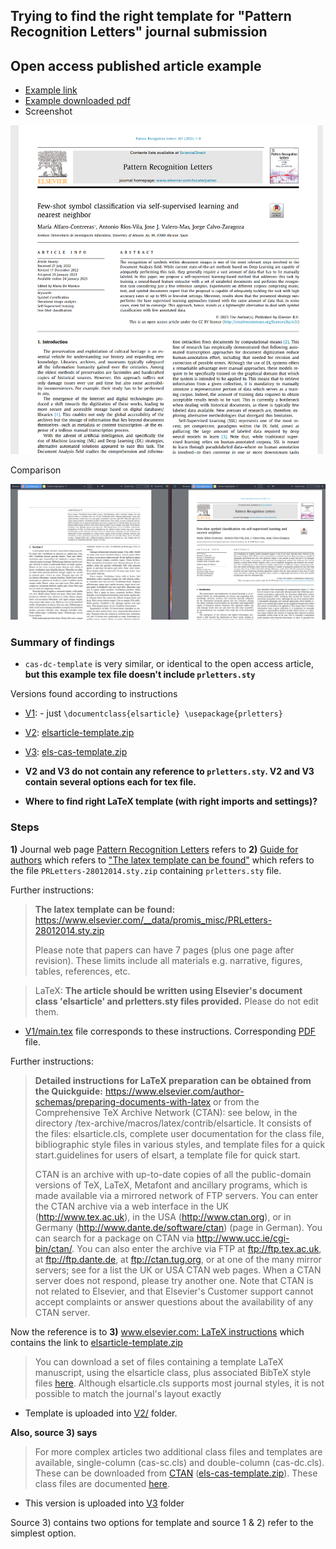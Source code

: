 ## Trying to find the right template for "Pattern Recognition Letters" journal submission

## Open access published article example 

- [Example link](https://www.sciencedirect.com/science/article/pii/S016786552300020X)
- [Example downloaded pdf](ExampleOfPublishedArticle)
- Screenshot
<img src="./assets/screenshot.png" width="500">

Comparison 

<img src="./assets/OpenAccessVs_cas-dc-template.PNG" width="900">


### Summary of findings 

- `cas-dc-template` is very similar, or identical to the open access article, **but this example tex file doesn't include `prletters.sty`**

Versions found according to instructions 

- [V1](./V1/): - just `\documentclass{elsarticle} \usepackage{prletters}` 
- [V2](./V2): [elsarticle-template.zip](https://www.elsevier.com/__data/assets/file/0007/56842/elsarticle-template.zip)
- [V3](./V3): [els-cas-template.zip](https://mirrors.ctan.org/macros/latex/contrib/els-cas-templates.zip)


- **V2 and V3 do not contain any reference to `prletters.sty`. V2 and V3 contain several options each for tex file.**
- **Where to find right LaTeX template (with right imports and settings)?**

### Steps

**1)** Journal web page [Pattern Recognition Letters](https://www.sciencedirect.com/journal/pattern-recognition-letters) refers to **2)** [Guide for authors](https://www.elsevier.com/journals/pattern-recognition-letters/0167-8655/guide-for-authors) which refers to ["The latex template can be found"](https://www.elsevier.com/__data/promis_misc/PRLetters-28012014.sty.zip) which refers to the file `PRLetters-28012014.sty.zip` containing `prletters.sty` file.

Further instructions:

> **The latex template can be found:** https://www.elsevier.com/__data/promis_misc/PRLetters-28012014.sty.zip 
>
> Please note that papers can have 7 pages (plus one page after revision).
> These limits include all materials e.g. narrative, figures, tables,
> references, etc.

> LaTeX: **The article should be written using Elsevier's document class 'elsarticle' and prletters.sty files provided.** Please do not edit them.

- [V1/main.tex](V1/main.tex) file corresponds to these instructions. Corresponding [PDF](./V1/main.pdf) file.

Further instructions:

> **Detailed instructions for LaTeX preparation can be obtained from the Quickguide:**
> https://www.elsevier.com/author-schemas/preparing-documents-with-latex or
> from the Comprehensive TeX Archive Network (CTAN): see below, in the
> directory /tex-archive/macros/latex/contrib/elsarticle. It consists of the
> files: elsarticle.cls, complete user documentation for the class file,
> bibliographic style files in various styles, and template files for a quick
> start.guidelines for users of elsart, a template file for quick start.
> 
> CTAN is an archive with up-to-date copies of all the public-domain versions
> of TeX, LaTeX, Metafont and ancillary programs, which is made available via a
> mirrored network of FTP servers. You can enter the CTAN archive via a web
> interface in the UK (http://www.tex.ac.uk), in the USA (http://www.ctan.org),
> or in Germany (http://www.dante.de/software/ctan) (page in German). You can
> search for a package on CTAN via http://www.ucc.ie/cgi-bin/ctan/. You can
> also enter the archive via FTP at ftp://ftp.tex.ac.uk, at ftp://ftp.dante.de,
> at ftp://ctan.tug.org, or at one of the many mirror servers; see for a list
> the UK or USA CTAN web pages. When a CTAN server does not respond, please try
> another one. Note that CTAN is not related to Elsevier, and that Elsevier's
> Customer support cannot accept complaints or answer questions about the
> availability of any CTAN server. 


Now the reference is to **3)** [www.elsevier.com: LaTeX instructions](https://www.elsevier.com/author-schemas/preparing-documents-with-latex) which contains the link to [elsarticle-template.zip](https://www.elsevier.com/__data/assets/file/0007/56842/elsarticle-template.zip) 
> You can download a set of files containing a template LaTeX manuscript, using
> the elsarticle class, plus associated BibTeX style files
> [here](https://www.elsevier.com/__data/assets/file/0007/56842/elsarticle-template.zip).
> Although elsarticle.cls supports most journal styles, it is not possible to
> match the
> journal's layout exactly 

- Template is uploaded into [V2/](./V2/elsarticle) folder.

**Also, source 3) says**

> For more complex articles two additional class files and templates are available, single-column (cas-sc.cls) and double-column (cas-dc.cls). 
> These can be downloaded from [CTAN](https://www.ctan.org/pkg/els-cas-templates/) ([els-cas-template.zip](https://mirrors.ctan.org/macros/latex/contrib/els-cas-templates.zip)). These class files are documented [here](https://support.stmdocs.in/wiki/index.php?title=Elsarticle.cls).
- This version is uploaded into [V3](./V3/) folder

Source 3) contains two options for template and source 1 & 2) refer to the simplest option.
